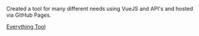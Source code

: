 Created a tool for many different needs using VueJS and API's and hosted via GitHub Pages.

[Everything Tool](http://everythingtool.github.io/everythingtool "Everything Tool")
